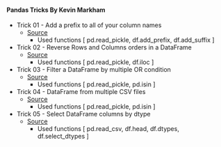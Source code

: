 #### Pandas Tricks By Kevin Markham

 - Trick 01 - Add a prefix to all of your column names
   - [Source](trick_0010.ipynb)
     - Used functions [ pd.read_pickle, df.add_prefix, df.add_suffix ]
 - Trick 02 - Reverse Rows and Columns orders in a DataFrame
   - [Source](trick_0020.ipynb)
     - Used functions [ pd.read_pickle, df.iloc ]
 - Trick 03 - Filter a DataFrame by multiple OR condition
   - [Source](trick_0030.ipynb)
     - Used functions [ pd.read_pickle, pd.isin ]
 - Trick 04 - DataFrame from multiple CSV files
   - [Source](trick_0040.ipynb)
     - Used functions [ pd.read_pickle, pd.isin ]
 - Trick 05 - Select DataFrame columns by dtype
   - [Source](trick_0050.ipynb)
     - Used functions [ pd.read_csv, df.head, df.dtypes, df.select_dtypes ]


